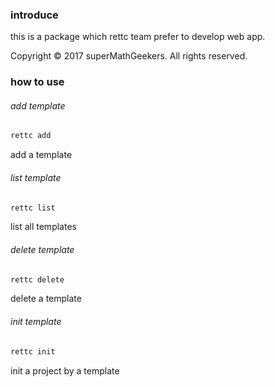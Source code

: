 ### introduce
this is a package which rettc team prefer to develop web app.

Copyright © 2017 superMathGeekers. All rights reserved.

### how to use

###### add template ######
```bash
rettc add
```
add a template

###### list template ######
```bash
rettc list
```
list all templates

###### delete template ######
```bash
rettc delete
```
delete a template

###### init template ######
```bash
rettc init
```
init a project by a template